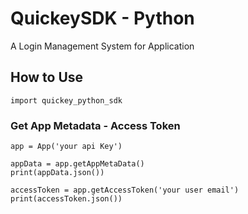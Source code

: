 # QuickeySDK - Python

A Login Management System for Application

## How to Use

```
import quickey_python_sdk

```

### Get App Metadata - Access Token

```
app = App('your api Key')

appData = app.getAppMetaData()
print(appData.json())

accessToken = app.getAccessToken('your user email')
print(accessToken.json())

```

